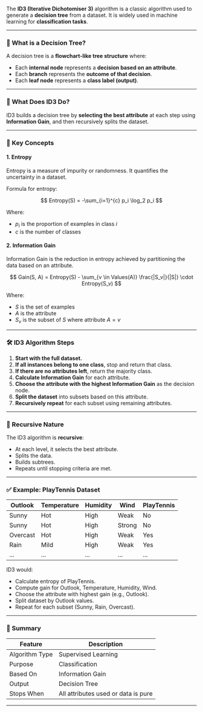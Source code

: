 The **ID3 (Iterative Dichotomiser 3)** algorithm is a classic algorithm used to generate a **decision tree** from a dataset. It is widely used in machine learning for **classification tasks**.

---

### 🌳 What is a Decision Tree?

A decision tree is a **flowchart-like tree structure** where:

* Each **internal node** represents a **decision based on an attribute**.
* Each **branch** represents the **outcome of that decision**.
* Each **leaf node** represents a **class label (output)**.

---

### 🧠 What Does ID3 Do?

ID3 builds a decision tree by **selecting the best attribute** at each step using **Information Gain**, and then recursively splits the dataset.

---

### 🔑 Key Concepts

#### 1. **Entropy**

Entropy is a measure of impurity or randomness. It quantifies the uncertainty in a dataset.

Formula for entropy:

$$
Entropy(S) = -\sum_{i=1}^{c} p_i \log_2 p_i
$$

Where:

* $p_i$ is the proportion of examples in class $i$
* $c$ is the number of classes

#### 2. **Information Gain**

Information Gain is the reduction in entropy achieved by partitioning the data based on an attribute.

$$
Gain(S, A) = Entropy(S) - \sum_{v \in Values(A)} \frac{|S_v|}{|S|} \cdot Entropy(S_v)
$$

Where:

* $S$ is the set of examples
* $A$ is the attribute
* $S_v$ is the subset of $S$ where attribute $A = v$

---

### 🛠️ ID3 Algorithm Steps

1. **Start with the full dataset.**
2. **If all instances belong to one class**, stop and return that class.
3. **If there are no attributes left**, return the majority class.
4. **Calculate Information Gain** for each attribute.
5. **Choose the attribute with the highest Information Gain** as the decision node.
6. **Split the dataset** into subsets based on this attribute.
7. **Recursively repeat** for each subset using remaining attributes.

---

### 🔄 Recursive Nature

The ID3 algorithm is **recursive**:

* At each level, it selects the best attribute.
* Splits the data.
* Builds subtrees.
* Repeats until stopping criteria are met.

---

### ✅ Example: PlayTennis Dataset

| Outlook  | Temperature | Humidity | Wind   | PlayTennis |
| -------- | ----------- | -------- | ------ | ---------- |
| Sunny    | Hot         | High     | Weak   | No         |
| Sunny    | Hot         | High     | Strong | No         |
| Overcast | Hot         | High     | Weak   | Yes        |
| Rain     | Mild        | High     | Weak   | Yes        |
| ...      | ...         | ...      | ...    | ...        |

ID3 would:

* Calculate entropy of PlayTennis.
* Compute gain for Outlook, Temperature, Humidity, Wind.
* Choose the attribute with highest gain (e.g., Outlook).
* Split dataset by Outlook values.
* Repeat for each subset (Sunny, Rain, Overcast).

---

### 📌 Summary

| Feature        | Description                         |
| -------------- | ----------------------------------- |
| Algorithm Type | Supervised Learning                 |
| Purpose        | Classification                      |
| Based On       | Information Gain                    |
| Output         | Decision Tree                       |
| Stops When     | All attributes used or data is pure |

---


